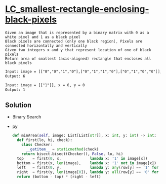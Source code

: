 # [LC_smallest-rectangle-enclosing-black-pixels](https://leetcode.com/problems/smallest-rectangle-enclosing-black-pixels)

```en
Given an image that is represented by a binary matrix with 0 as a white pixel and 1 as a black pixel
Black pixels are connected (only one black region), Pixels are connected horizontally and vertically
Given two integers x and y that represent location of one of black pixels
Return area of smallest (axis-aligned) rectangle that encloses all black pixels
```

```txt
Input: image = [["0","0","1","0"],["0","1","1","0"],["0","1","0","0"]], x = 0, y = 2
Output: 6

Input: image = [["1"]], x = 0, y = 0
Output: 1
```

## Solution

* Binary Search

* py

  ```py
  def minArea(self, image: List[List[str]], x: int, y: int) -> int:
    def first(lo, hi, check):
      class Checker:
        __getitem__ = staticmethod(check)
      return bisect.bisect(Checker(), False, lo, hi)
    top    = first(0, x,             lambda x: '1' in image[x])
    bottom = first(x, len(image),    lambda x: '1' not in image[x])
    left   = first(0, y,             lambda y: any(row[y] == '1' for row in image))
    right  = first(y, len(image[0]), lambda y: all(row[y] == '0' for row in image))
    return (bottom - top) * (right - left)
  ```
